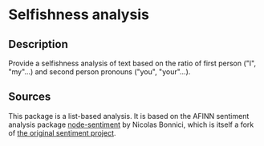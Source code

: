 # Selfishness analysis

## Description
Provide a selfishness analysis of text based on the ratio of first person ("I", "my"...) and second person pronouns ("you", "your"...).

## Sources
This package is a list-based analysis. It is based on the AFINN sentiment analysis package [node-sentiment](https://github.com/nicolasbonnici/node-sentiment) by Nicolas Bonnici, which is itself a fork of [the original sentiment project](https://github.com/thisandagain/sentiment).
